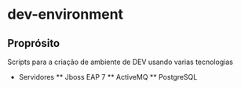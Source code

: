 # dev-environment

## Proprósito

Scripts para a criação de ambiente de DEV usando varias tecnologias

* Servidores
** Jboss EAP 7
** ActiveMQ
** PostgreSQL
